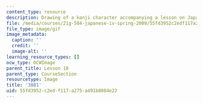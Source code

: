 ```yaml
---
content_type: resource
description: Drawing of a kanji character accompanying a lesson on Japanese.
file: /media/courses/21g-504-japanese-iv-spring-2009/55fd3952c2edf117a275a491b8084e22_3881.gif
file_type: image/gif
image_metadata:
  caption: ''
  credit: ''
  image-alt: ''
learning_resource_types: []
ocw_type: OCWImage
parent_title: Lesson 18
parent_type: CourseSection
resourcetype: Image
title: '3881'
uid: 55fd3952-c2ed-f117-a275-a491b8084e22
---
```

